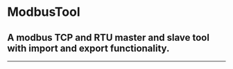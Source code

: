# ModbusTool
## A modbus TCP and RTU master and slave tool with import and export functionality.



-----------------
